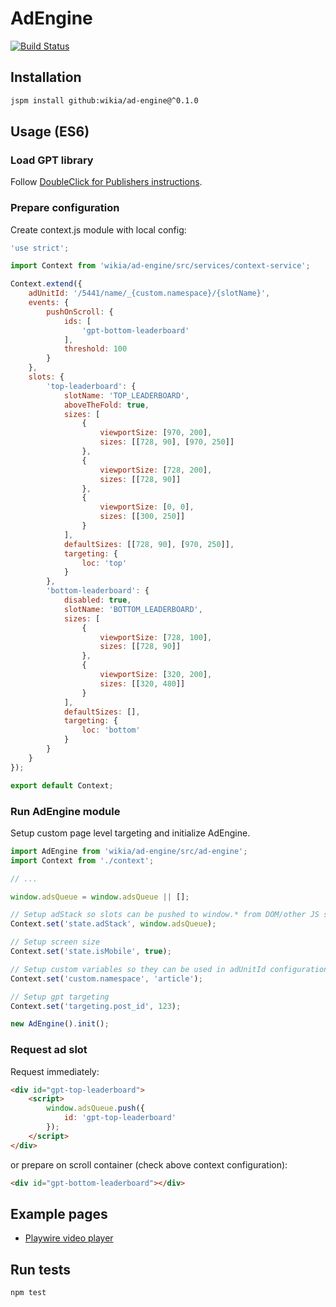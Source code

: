 # AdEngine

[![Build Status](https://travis-ci.org/Wikia/ad-engine.svg?branch=dev)](https://travis-ci.org/Wikia/ad-engine)

## Installation

```bash
jspm install github:wikia/ad-engine@^0.1.0
```

## Usage (ES6)

### Load GPT library

Follow [DoubleClick for Publishers instructions](https://support.google.com/dfp_premium/answer/1638622?hl=en).

### Prepare configuration

Create context.js module with local config:

```javascript
'use strict';

import Context from 'wikia/ad-engine/src/services/context-service';

Context.extend({
	adUnitId: '/5441/name/_{custom.namespace}/{slotName}',
	events: {
		pushOnScroll: {
			ids: [
				'gpt-bottom-leaderboard'
			],
			threshold: 100
		}
	},
	slots: {
		'top-leaderboard': {
			slotName: 'TOP_LEADERBOARD',
			aboveTheFold: true,
			sizes: [
				{
					viewportSize: [970, 200],
					sizes: [[728, 90], [970, 250]]
				},
				{
					viewportSize: [728, 200],
					sizes: [[728, 90]]
				},
				{
					viewportSize: [0, 0],
					sizes: [[300, 250]]
				}
			],
			defaultSizes: [[728, 90], [970, 250]],
			targeting: {
				loc: 'top'
			}
		},
		'bottom-leaderboard': {
			disabled: true,
			slotName: 'BOTTOM_LEADERBOARD',
			sizes: [
				{
					viewportSize: [728, 100],
					sizes: [[728, 90]]
				},
				{
					viewportSize: [320, 200],
					sizes: [[320, 480]]
				}
			],
			defaultSizes: [],
			targeting: {
				loc: 'bottom'
			}
		}
	}
});

export default Context;

```

### Run AdEngine module

Setup custom page level targeting and initialize AdEngine.

```javascript
import AdEngine from 'wikia/ad-engine/src/ad-engine';
import Context from './context';

// ...

window.adsQueue = window.adsQueue || [];

// Setup adStack so slots can be pushed to window.* from DOM/other JS scripts
Context.set('state.adStack', window.adsQueue);

// Setup screen size
Context.set('state.isMobile', true);

// Setup custom variables so they can be used in adUnitId configuration
Context.set('custom.namespace', 'article');

// Setup gpt targeting
Context.set('targeting.post_id', 123);

new AdEngine().init();
```

### Request ad slot

Request immediately:

```html
<div id="gpt-top-leaderboard">
	<script>
		window.adsQueue.push({
			id: 'gpt-top-leaderboard'
		});
	</script>
</div>
```

or prepare on scroll container (check above context configuration):

```html
<div id="gpt-bottom-leaderboard"></div>
```

## Example pages

* [Playwire video player](examples/video/playwire)

## Run tests

```bash
npm test
```
